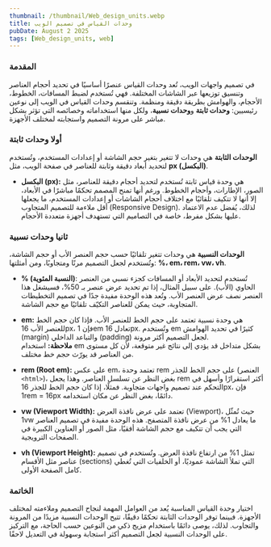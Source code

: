 ```yaml
---
thumbnail: /thumbnail/Web_design_units.webp
title: وحدات القياس في تصميم الويب
pubDate: August 2 2025
tags: [Web_design_units, web]
---
```


### **المقدمة**

في تصميم واجهات الويب، تُعد وحدات القياس عنصرًا أساسيًا في تحديد أحجام العناصر وتنسيق توزيعها عبر الشاشات المختلفة. فهي تُستخدم لضبط المسافات، الخطوط، الأحجام، والهوامش بطريقة دقيقة ومنظمة. وتنقسم وحدات القياس في الويب إلى نوعين رئيسيين: **وحدات ثابتة** و**وحدات نسبية**، ولكل منها استخداماته وخصائصه التي تؤثر بشكل مباشر على مرونة التصميم واستجابته لمختلف الأجهزة.

### **أولا وحدات ثابتة**

**الوحدات الثابتة** هي وحدات لا تتغير بتغير حجم الشاشة أو إعدادات المستخدم، وتُستخدم لتحديد أبعاد دقيقة وثابتة للعناصر في صفحة الويب، مثل **px (البكسل)**.

- **البكسل (px):**  هي وحدة قياس ثابتة تُستخدم لتحديد أحجام دقيقة للعناصر، مثل الصور، الإطارات، وأحجام الخطوط. ورغم أنها تمنح المصمم تحكمًا مباشرًا في الأبعاد، إلا أنها لا تتكيف تلقائيًا مع اختلاف أحجام الشاشات أو إعدادات المستخدم، ما يجعلها أقل ملاءمة للتصميم المتجاوب (Responsive Design). لذلك، يُفضل عدم الاعتماد عليها بشكل مفرط، خاصة في التصاميم التي تستهدف أجهزة متعددة الأحجام.

### **ثانيا وحدات نسبية**

**الوحدات النسبية** هي وحدات تتغير تلقائيًا حسب حجم العنصر الأب أو حجم الشاشة، وتُستخدم لجعل التصميم مرنًا ومتجاوبًا، ومن أمثلتها: **%، em، rem، vw، vh**.

- ****% (النسبة المئوية)****: تُستخدم لتحديد الأبعاد أو المسافات كجزء نسبي من العنصر الحاوي (الأب). على سبيل المثال، إذا تم تحديد عرض عنصر بـ 50%، فسيشغل هذا العنصر نصف عرض العنصر الأب. وتُعد هذه الوحدة مفيدة جدًا في تصميم التخطيطات المتجاوبة، حيث يمكن للعناصر التكيّف تلقائيًا مع حجم الشاشة.

- **em:** هي وحدة نسبية تعتمد على حجم الخط للعنصر الأب. فإذا كان حجم الخط للعنصر الأب 16px، فإن 1em تعادل 16px. وتُستخدم em كثيرًا في تحديد الهوامش (margin) والتباعد الداخلي (padding) لجعل التصميم أكثر مرونة.  
  **ملاحظة:** استخدام em بشكل متداخل قد يؤدي إلى نتائج غير متوقعة، لأن كل مستوى من العناصر قد يورّث حجم خط مختلف.

- **rem (Root em):** على عكس em، تعتمد وحدة rem على حجم الخط للجذر (العنصر `<html>`)، بغض النظر عن تسلسل العناصر. وهذا يجعل rem أكثر استقرارًا وأسهل في التحكم عند تصميم واجهات متجاوبة. فمثلًا، إذا كان حجم الخط للجذر 16px، فإن 1rem = 16px دائمًا، بغض النظر عن مكان استخدامه.

- **vw (Viewport Width):** تعتمد على عرض نافذة العرض (Viewport)، حيث تُمثّل 1vw ما يعادل 1% من عرض نافذة المتصفح. هذه الوحدة مفيدة في تصميم العناصر التي يجب أن تتكيف مع حجم الشاشة أفقيًا، مثل الصور أو العناوين الكبيرة في الصفحات الترويجية.

- **vh (Viewport Height):** تمثل 1% من ارتفاع نافذة العرض. وتُستخدم في تصميم عناصر مثل الأقسام (sections) التي تملأ الشاشة عموديًا، أو الخلفيات التي تُغطي كامل الصفحة الأولى.

### **الخاتمة**

اختيار وحدة القياس المناسبة يُعد من العوامل المهمة لنجاح التصميم وملاءمته لمختلف الأجهزة. فبينما توفر الوحدات الثابتة تحكمًا دقيقًا، تتيح الوحدات النسبية مزيدًا من المرونة والتجاوب. لذلك، يوصى دائمًا باستخدام مزيج ذكي من النوعين حسب الحاجة، مع التركيز على الوحدات النسبية لجعل التصميم أكثر استجابة وسهولة في التعديل لاحقًا.
